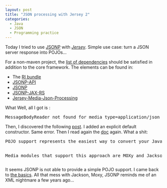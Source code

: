 ```yaml
--- 
layout: post 
title: "JSON processing with Jersey 2"
categories:
  - Java
  - JSON
  - Programming practice
---
```

<p>
Today I tried to use <a href="https://jersey.java.net/documentation/2.12/media.html#json.json-p">JSONP</a> with <a href="https://jersey.java.net/"><em>Jersey</em></a>. Simple use case: turn a JSON server response into POJOs...
</p>
<p>
For a non-maven project, the <a href="https://jersey.java.net/project-info/2.12/jersey/project/jersey-media-json-processing/dependencies.html">list of dependencies</a> should be satisfied in addition to the core framework. The elements can be found in:
</p>
<ul>
	<li>
		The <a href="https://jersey.java.net/download.html">RI bundle</a> 
	</li>
	<li><a href="http://search.maven.org/remotecontent?filepath=javax/json/javax.json-api/1.0/javax.json-api-1.0.jar">JSONP-API</a></li>
	<li><a href="http://search.maven.org/remotecontent?filepath=org/glassfish/javax.json/1.0.4/javax.json-1.0.4.jar">JSONP</a></li>
	<li><a href="http://central.maven.org/maven2/org/glassfish/jsonp-jaxrs/1.0/jsonp-jaxrs-1.0.jar">JSONP-JAX-RS</</a></li>
	<li><a href="http://repo1.maven.org/maven2/org/glassfish/jersey/media/jersey-media-json-processing/">Jersey-Media-Json-Processing</a></li>
</ul>
<p>What Well, all I got is :</p>
	<pre>MessageBodyReader not found for media type=application/json</pre>
	<p>
		Then, I discovered the following 
		<a href="https://blogs.oracle.com/groundside/entry/jax_rs_2_0_messagebodyreader">post</a>.
		I added an explicit default constructor. Same error. Then I read again the <a href="https://jersey.java.net/documentation/2.12/media.html#json.json-p">doc</a> again. What a shit: 
		</p>
		<pre>POJO support represents the easiest way to convert your Java Objects to JSON and back.

Media modules that support this approach are MOXy and Jackson</pre>
		<p>
			It seems JSONP is not able to provide a simple POJO support. 
			I came back to <a href="http://www.json.org/java/">the basics</a>.
			All that mess with Jackson, Moxy, JSONP reminds me of an XML nightmare a few years ago... 
		</p>
	</div>